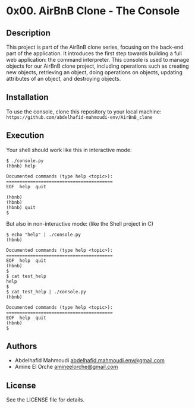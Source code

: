 # 0x00. AirBnB Clone - The Console

## Description

This project is part of the AirBnB clone series, focusing on the back-end part
of the application. It introduces the first step towards building a full web
application: the command interpreter. This console is used to manage objects for
our AirBnB clone project, including operations such as creating new objects,
retrieving an object, doing operations on objects, updating attributes of an
object, and destroying objects.

## Installation

To use the console, clone this repository to your local machine:
`https://github.com/abdelhafid-mahmoudi-env/AirBnB_clone`

## Execution

Your shell should work like this in interactive mode:

```linux
$ ./console.py
(hbnb) help

Documented commands (type help <topic>):
========================================
EOF  help  quit

(hbnb) 
(hbnb) 
(hbnb) quit
$
```

But also in non-interactive mode: (like the Shell project in C)

```linux
$ echo "help" | ./console.py
(hbnb)

Documented commands (type help <topic>):
========================================
EOF  help  quit
(hbnb) 
$
$ cat test_help
help
$
$ cat test_help | ./console.py
(hbnb)

Documented commands (type help <topic>):
========================================
EOF  help  quit
(hbnb) 
$
```

## Authors

- Abdelhafid Mahmoudi <abdelhafid.mahmoudi.env@gmail.com>
- Amine El Orche <amineelorche@gmail.com>

## License
See the LICENSE file for details.
